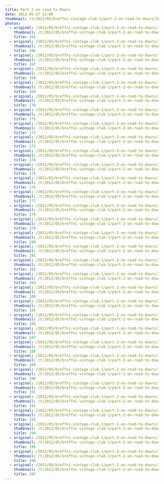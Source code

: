 ```yaml
---
title: Part 2 on road to Dowrs
date: 2012-05-27 12:00
thumbnail: /t/2012/05/breffni-vintage-club-1/part-2-on-road-to-dowrs/165.jpg
photos:
  - original: /2012/05/breffni-vintage-club-1/part-2-on-road-to-dowrs/165.jpg
    thumbnail: /t/2012/05/breffni-vintage-club-1/part-2-on-road-to-dowrs/165.jpg
    title: 165
  - original: /2012/05/breffni-vintage-club-1/part-2-on-road-to-dowrs/166.jpg
    thumbnail: /t/2012/05/breffni-vintage-club-1/part-2-on-road-to-dowrs/166.jpg
    title: 166
  - original: /2012/05/breffni-vintage-club-1/part-2-on-road-to-dowrs/167.jpg
    thumbnail: /t/2012/05/breffni-vintage-club-1/part-2-on-road-to-dowrs/167.jpg
    title: 167
  - original: /2012/05/breffni-vintage-club-1/part-2-on-road-to-dowrs/168.jpg
    thumbnail: /t/2012/05/breffni-vintage-club-1/part-2-on-road-to-dowrs/168.jpg
    title: 168
  - original: /2012/05/breffni-vintage-club-1/part-2-on-road-to-dowrs/169.jpg
    thumbnail: /t/2012/05/breffni-vintage-club-1/part-2-on-road-to-dowrs/169.jpg
    title: 169
  - original: /2012/05/breffni-vintage-club-1/part-2-on-road-to-dowrs/170.jpg
    thumbnail: /t/2012/05/breffni-vintage-club-1/part-2-on-road-to-dowrs/170.jpg
    title: 170
  - original: /2012/05/breffni-vintage-club-1/part-2-on-road-to-dowrs/171.jpg
    thumbnail: /t/2012/05/breffni-vintage-club-1/part-2-on-road-to-dowrs/171.jpg
    title: 171
  - original: /2012/05/breffni-vintage-club-1/part-2-on-road-to-dowrs/172.jpg
    thumbnail: /t/2012/05/breffni-vintage-club-1/part-2-on-road-to-dowrs/172.jpg
    title: 172
  - original: /2012/05/breffni-vintage-club-1/part-2-on-road-to-dowrs/173.jpg
    thumbnail: /t/2012/05/breffni-vintage-club-1/part-2-on-road-to-dowrs/173.jpg
    title: 173
  - original: /2012/05/breffni-vintage-club-1/part-2-on-road-to-dowrs/174.jpg
    thumbnail: /t/2012/05/breffni-vintage-club-1/part-2-on-road-to-dowrs/174.jpg
    title: 174
  - original: /2012/05/breffni-vintage-club-1/part-2-on-road-to-dowrs/175.jpg
    thumbnail: /t/2012/05/breffni-vintage-club-1/part-2-on-road-to-dowrs/175.jpg
    title: 175
  - original: /2012/05/breffni-vintage-club-1/part-2-on-road-to-dowrs/176.jpg
    thumbnail: /t/2012/05/breffni-vintage-club-1/part-2-on-road-to-dowrs/176.jpg
    title: 176
  - original: /2012/05/breffni-vintage-club-1/part-2-on-road-to-dowrs/177.jpg
    thumbnail: /t/2012/05/breffni-vintage-club-1/part-2-on-road-to-dowrs/177.jpg
    title: 177
  - original: /2012/05/breffni-vintage-club-1/part-2-on-road-to-dowrs/178.jpg
    thumbnail: /t/2012/05/breffni-vintage-club-1/part-2-on-road-to-dowrs/178.jpg
    title: 178
  - original: /2012/05/breffni-vintage-club-1/part-2-on-road-to-dowrs/179.jpg
    thumbnail: /t/2012/05/breffni-vintage-club-1/part-2-on-road-to-dowrs/179.jpg
    title: 179
  - original: /2012/05/breffni-vintage-club-1/part-2-on-road-to-dowrs/180.jpg
    thumbnail: /t/2012/05/breffni-vintage-club-1/part-2-on-road-to-dowrs/180.jpg
    title: 180
  - original: /2012/05/breffni-vintage-club-1/part-2-on-road-to-dowrs/181.jpg
    thumbnail: /t/2012/05/breffni-vintage-club-1/part-2-on-road-to-dowrs/181.jpg
    title: 181
  - original: /2012/05/breffni-vintage-club-1/part-2-on-road-to-dowrs/182.jpg
    thumbnail: /t/2012/05/breffni-vintage-club-1/part-2-on-road-to-dowrs/182.jpg
    title: 182
  - original: /2012/05/breffni-vintage-club-1/part-2-on-road-to-dowrs/183.jpg
    thumbnail: /t/2012/05/breffni-vintage-club-1/part-2-on-road-to-dowrs/183.jpg
    title: 183
  - original: /2012/05/breffni-vintage-club-1/part-2-on-road-to-dowrs/184.jpg
    thumbnail: /t/2012/05/breffni-vintage-club-1/part-2-on-road-to-dowrs/184.jpg
    title: 184
  - original: /2012/05/breffni-vintage-club-1/part-2-on-road-to-dowrs/185.jpg
    thumbnail: /t/2012/05/breffni-vintage-club-1/part-2-on-road-to-dowrs/185.jpg
    title: 185
  - original: /2012/05/breffni-vintage-club-1/part-2-on-road-to-dowrs/186.jpg
    thumbnail: /t/2012/05/breffni-vintage-club-1/part-2-on-road-to-dowrs/186.jpg
    title: 186
  - original: /2012/05/breffni-vintage-club-1/part-2-on-road-to-dowrs/187.jpg
    thumbnail: /t/2012/05/breffni-vintage-club-1/part-2-on-road-to-dowrs/187.jpg
    title: 187
  - original: /2012/05/breffni-vintage-club-1/part-2-on-road-to-dowrs/188.jpg
    thumbnail: /t/2012/05/breffni-vintage-club-1/part-2-on-road-to-dowrs/188.jpg
    title: 188
  - original: /2012/05/breffni-vintage-club-1/part-2-on-road-to-dowrs/189.jpg
    thumbnail: /t/2012/05/breffni-vintage-club-1/part-2-on-road-to-dowrs/189.jpg
    title: 189
  - original: /2012/05/breffni-vintage-club-1/part-2-on-road-to-dowrs/190.jpg
    thumbnail: /t/2012/05/breffni-vintage-club-1/part-2-on-road-to-dowrs/190.jpg
    title: 190
  - original: /2012/05/breffni-vintage-club-1/part-2-on-road-to-dowrs/191.jpg
    thumbnail: /t/2012/05/breffni-vintage-club-1/part-2-on-road-to-dowrs/191.jpg
    title: 191
  - original: /2012/05/breffni-vintage-club-1/part-2-on-road-to-dowrs/192.jpg
    thumbnail: /t/2012/05/breffni-vintage-club-1/part-2-on-road-to-dowrs/192.jpg
    title: 192
  - original: /2012/05/breffni-vintage-club-1/part-2-on-road-to-dowrs/193.jpg
    thumbnail: /t/2012/05/breffni-vintage-club-1/part-2-on-road-to-dowrs/193.jpg
    title: 193
  - original: /2012/05/breffni-vintage-club-1/part-2-on-road-to-dowrs/194.jpg
    thumbnail: /t/2012/05/breffni-vintage-club-1/part-2-on-road-to-dowrs/194.jpg
    title: 194
  - original: /2012/05/breffni-vintage-club-1/part-2-on-road-to-dowrs/195.jpg
    thumbnail: /t/2012/05/breffni-vintage-club-1/part-2-on-road-to-dowrs/195.jpg
    title: 195
  - original: /2012/05/breffni-vintage-club-1/part-2-on-road-to-dowrs/196.jpg
    thumbnail: /t/2012/05/breffni-vintage-club-1/part-2-on-road-to-dowrs/196.jpg
    title: 196
  - original: /2012/05/breffni-vintage-club-1/part-2-on-road-to-dowrs/197.jpg
    thumbnail: /t/2012/05/breffni-vintage-club-1/part-2-on-road-to-dowrs/197.jpg
    title: 197
---
```

